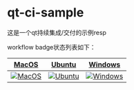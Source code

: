 # qt-ci-sample

这是一个qt持续集成/交付的示例resp



workflow badge状态列表如下：

| [MacOS](https://github.com/mrbcy/qt-ci-sample/actions/workflows/macos.yml) | [Ubuntu](https://github.com/mrbcy/qt-ci-sample/actions/workflows/ubuntu.yml) | [Windows](https://github.com/mrbcy/qt-ci-sample/actions/workflows/windows.yml) |
| ------------------------------------------------------------ | ------------------------------------------------------------ | ------------------------------------------------------------ |
| [![MacOS](https://github.com/mrbcy/qt-ci-sample/actions/workflows/macos.yml/badge.svg?branch=master)](https://github.com/mrbcy/qt-ci-sample/actions/workflows/macos.yml) | [![Ubuntu](https://github.com/mrbcy/qt-ci-sample/actions/workflows/ubuntu.yml/badge.svg?branch=master)](https://github.com/mrbcy/qt-ci-sample/actions/workflows/ubuntu.yml) | [![Windows](https://github.com/mrbcy/qt-ci-sample/actions/workflows/windows.yml/badge.svg?branch=master)](https://github.com/mrbcy/qt-ci-sample/actions/workflows/windows.yml) |

